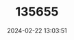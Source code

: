 ---
title: "135655"
category: "Sabanejewia baltica"
draft: false
date: 2024-02-22 13:03:51
languages:
  German: ["Baltischer Goldsteinbeißer"]
---